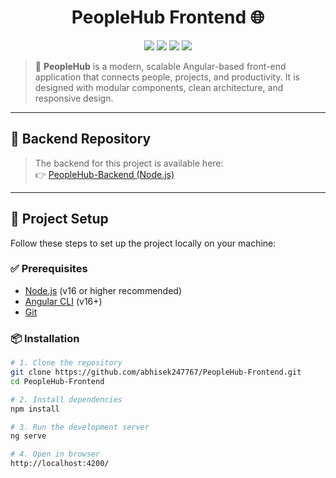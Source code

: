 <h1 align="center">PeopleHub Frontend 🌐</h1>

<p align="center">
  <img src="https://img.shields.io/badge/Angular-19-red?style=for-the-badge&logo=angular" />
  <img src="https://img.shields.io/badge/TypeScript-blue?style=for-the-badge&logo=typescript" />
  <img src="https://img.shields.io/badge/SCSS-CSS3-ff69b4?style=for-the-badge&logo=sass" />
  <img src="https://img.shields.io/badge/Responsive-Design-brightgreen?style=for-the-badge&logo=responsive-design" />
</p>

> 💼 **PeopleHub** is a modern, scalable Angular-based front-end application that connects people, projects, and productivity. It is designed with modular components, clean architecture, and responsive design.

---
## 🔗 Backend Repository

> The backend for this project is available here:  
👉 [PeopleHub-Backend (Node.js)](https://github.com/abhisek247767/PeopleHub-Backend)

---

## 🔧 Project Setup

Follow these steps to set up the project locally on your machine:

### ✅ Prerequisites

- [Node.js](https://nodejs.org/) (v16 or higher recommended)
- [Angular CLI](https://angular.io/cli) (v16+)
- [Git](https://git-scm.com/)

### 📦 Installation

```bash
# 1. Clone the repository
git clone https://github.com/abhisek247767/PeopleHub-Frontend.git
cd PeopleHub-Frontend

# 2. Install dependencies
npm install

# 3. Run the development server
ng serve

# 4. Open in browser
http://localhost:4200/
